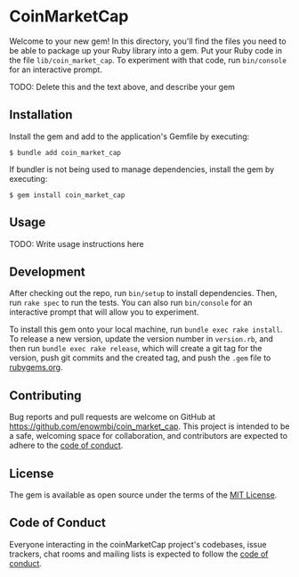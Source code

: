 # CoinMarketCap

Welcome to your new gem! In this directory, you'll find the files you need to be able to package up your Ruby library into a gem. Put your Ruby code in the file `lib/coin_market_cap`. To experiment with that code, run `bin/console` for an interactive prompt.

TODO: Delete this and the text above, and describe your gem

## Installation

Install the gem and add to the application's Gemfile by executing:

    $ bundle add coin_market_cap

If bundler is not being used to manage dependencies, install the gem by executing:

    $ gem install coin_market_cap

## Usage

TODO: Write usage instructions here

## Development

After checking out the repo, run `bin/setup` to install dependencies. Then, run `rake spec` to run the tests. You can also run `bin/console` for an interactive prompt that will allow you to experiment.

To install this gem onto your local machine, run `bundle exec rake install`. To release a new version, update the version number in `version.rb`, and then run `bundle exec rake release`, which will create a git tag for the version, push git commits and the created tag, and push the `.gem` file to [rubygems.org](https://rubygems.org).

## Contributing

Bug reports and pull requests are welcome on GitHub at https://github.com/enowmbi/coin_market_cap. This project is intended to be a safe, welcoming space for collaboration, and contributors are expected to adhere to the [code of conduct](https://github.com/[USERNAME]/coin_market_cap/blob/master/CODE_OF_CONDUCT.md).

## License

The gem is available as open source under the terms of the [MIT License](https://opensource.org/licenses/MIT).

## Code of Conduct

Everyone interacting in the coinMarketCap project's codebases, issue trackers, chat rooms and mailing lists is expected to follow the [code of conduct](https://github.com/[USERNAME]/coin_market_cap/blob/master/CODE_OF_CONDUCT.md).

